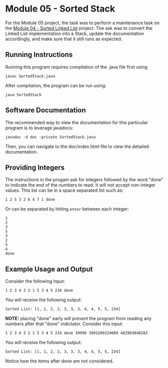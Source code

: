 # Module 05 - Sorted Stack
For the Module 05 project, the task was to perform a maintenance task on the [Module 04 - Sorted Linked List](../Module%2004%20-%20Sorted%20Linked%20List/) project. The ask was to convert the Linked List implementation into a Stack, update the documentation accordingly, and make sure that it still runs as expected.

## Running Instructions
Running this program requires compilation of the .java file first using
```
javac SortedStack.java
```
After compilation, the program can be run using:
```
java SortedStack
```

## Software Documentation
The recommended way to view the documentation for this particular program is to leverage javadocs:
```
javadoc -d doc -private SortedStack.java
```

Then, you can navigate to the doc/index.html file to view the detailed documentation.

## Providing Integers
The instructions in the progam ask for integers followed by the word "done" to indicate the end of the numbers to read. It will not accept non-integer values. This list can be in a space separated list such as:
```
1 2 5 3 2 6 4 7 1 done
```
Or can be separated by hitting `enter` between each integer:
```
1
2
3
5
3
2
5
4
done
```

## Example Usage and Output
Consider the following input:
```
1 2 3 4 3 2 1 5 3 4 5 234 done
```
You will receive the following output:
```
Sorted List: [1, 1, 2, 2, 3, 3, 3, 4, 4, 5, 5, 234]
```
**NOTE:** placing "done" early will prevent the program from reading any numbers after that "done" indictator. Consider this input:
```
1 2 3 4 3 2 1 5 3 4 5 234 done 39999 3993209324089 482903840283 
```
You will receive the following output:
```
Sorted List: [1, 1, 2, 2, 3, 3, 3, 4, 4, 5, 5, 234]
```

Notice how the items after done are not considered.